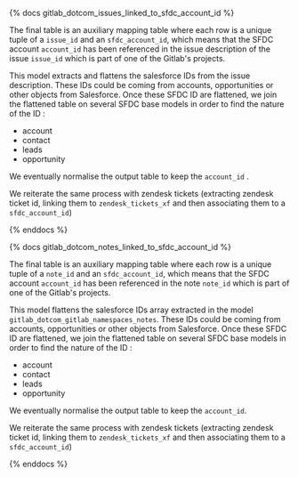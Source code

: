 {% docs gitlab_dotcom_issues_linked_to_sfdc_account_id %}

The final table is an auxiliary mapping table where each row is a unique tuple of a `issue_id` and an `sfdc_account_id`, which means that the SFDC account `account_id` has been referenced in the issue description of the issue `issue_id` which is part of one of the Gitlab's projects.

This model extracts and flattens the salesforce IDs from the issue description. These IDs could be coming from accounts, opportunities or other objects from Salesforce. Once these SFDC ID are flattened, we join the flattened table on several SFDC base models in order to find the nature of the ID :

* account
* contact
* leads
* opportunity

We eventually normalise the output table to keep the `account_id` .

We reiterate the same process with zendesk tickets (extracting zendesk ticket id, linking them to `zendesk_tickets_xf` and then associating them to a `sfdc_account_id`) 

{% enddocs %}


{% docs gitlab_dotcom_notes_linked_to_sfdc_account_id %}

The final table is an auxiliary mapping table where each row is a unique tuple of a `note_id` and an `sfdc_account_id`, which means that the SFDC account `account_id` has been referenced in the note `note_id` which is part of one of the Gitlab's projects.

This model flattens the salesforce IDs array extracted in the model `gitlab_dotcom_gitlab_namespaces_notes`. These IDs could be coming from accounts, opportunities or other objects from Salesforce. Once these SFDC ID are flattened, we join the flattened table on several SFDC base models in order to find the nature of the ID :

* account
* contact
* leads
* opportunity

We eventually normalise the output table to keep the `account_id`.

We reiterate the same process with zendesk tickets (extracting zendesk ticket id, linking them to `zendesk_tickets_xf` and then associating them to a `sfdc_account_id`) 


{% enddocs %}
